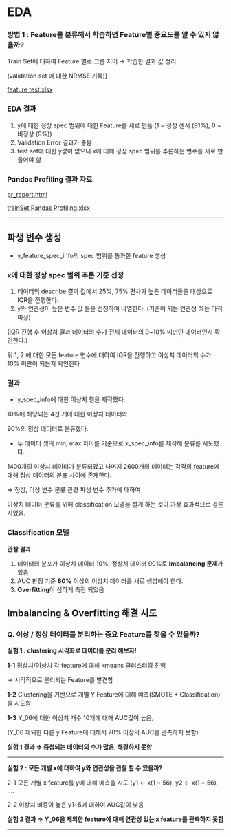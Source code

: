# EDA

### 방법 1 : Feature를 분류해서 학습하면 Feature별 중요도를 알 수 있지 않을까?

Train Set에 대하여 Feature 별로 그룹 지어 → 학습한 결과 값 정리 

(validation set 에 대한 NRMSE 기록)]

[feature test.xlsx](https://s3-us-west-2.amazonaws.com/secure.notion-static.com/a3f2d6d7-8766-4dfb-acce-808b12ee76ea/feature_test.xlsx)

### EDA 결과

1. y에 대한 정상 spec 범위에 대한 Feature를 새로 만듦 (1 = 정상 센서 (91%), 0 = 비정상 (9%))
2. Validation Error 결과가 좋음
3. test set에 대한 y값이 없으니 x에 대해 정상 spec 범위를 추론하는 변수를 새로 만들어야 함

### Pandas Profiling 결과 자료

[pr_report.html](https://s3-us-west-2.amazonaws.com/secure.notion-static.com/978c3094-ee11-4998-9f77-5acc673a35bb/pr_report.html)

[trainSet Pandas Profiling.xlsx](https://s3-us-west-2.amazonaws.com/secure.notion-static.com/55110ef4-091a-4567-b9cc-99e6745492b7/trainSet_Pandas_Profiling.xlsx)

---

## 파생 변수 생성

- y_feature_spec_info의 spec 범위를 통과한 feature 생성

### x에 대한 정상 spec 범위 추론 기준 선정

1. 데이터의 describe 결과 값에서 25%, 75% 편차가 높은 데이터들을 대상으로 IQR을 진행한다.
2. y와 연관성이 높은 변수 값 들을 선정하여 나열한다. (기준이 되는 연관성 %는 아직 미정)

(IQR 진행 후 이상치 결과 데이터의 수가 전체 데이터의 9~10% 미만인 데이터인지 확인한다.)

위 1, 2 에 대한 모든 feature 변수에 대하여 IQR을 진행하고 이상치 데이터의 수가 10% 미만이 되는지 확인한다

### 결과

- y_spec_info에 대한 이상치 행을 제작했다.

10%에 해당되는 4천 개에 대한 이상치 데이터와 

90%의 정상 데이터로 분류했다.

- 두 데이터 셋의 min, max 차이를 기준으로 x_spec_info를 제작해 분류를 시도했다.

1400개의 이상치 데이터가  분류되었고 나머지 2600개의 데이터는 각각의 feature에 대해 정상 데이터의 분포 사이에 존재한다.

⇒ 정상, 이상 변수 분류 관련 파생 변수 추가에 대하여

이상치 데이터 분류를 위해 classification 모델을 설계 하는 것이 가장 효과적으로 결론 지었음.

### Classification 모델

**관찰 결과**

1. 데이터의 분포가 이상치 데이터 10%, 정상치 데이터 90%로 **Imbalancing 문제**가 있음
2. AUC 판정 기준 **80%** 이상의 이상치 데이터를 새로 생성해야 한다.
3. **Overfitting**이 심하게 측정 되었음

## Imbalancing & Overfitting 해결 시도

### Q. 이상 / 정상 데이터를 분리하는 중요 Feature를 찾을 수 있을까?

**실험 1 : clustering 시각화로 데이터를 분리 해보자!**

**1-1** 정상치/이상치 각 feature에 대해 kmeans 클러스터링 진행 

→ 시각적으로 분리되는 Feature를 발견함

**1-2** Clustering을 기반으로 개별 Y Feature에 대해 예측(SMOTE + Classification) 을 시도함 

**1-3** Y_06에 대한 이상치 개수 10개에 대해 AUC값이 높음, 

(Y_06 제외한 다른 y Feature에 대해서 70% 이상의 AUC를 관측하지 못함)

**실험 1 결과 ⇒ 중첩되는 데이터의 수가 많음, 해결하지 못함**

---

**실험 2 : 모든 개별 x에 대하여 y와 연관성을 관찰 할 수 있을까?**

2-1 모든 개별 x feature를 y에 대해 예측을 시도 (y1 ← x(1 ~ 56), y2 ← x(1 ~ 56), ….

2-2 이상치 비중이 높은 y1~5에 대하여 AUC값이 낮음

**실험 2 결과 ⇒ Y_06을 제외한 feature에 대해 연관성 있는 x feature를 관측하지 못함**

---

